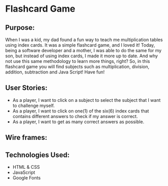 # Flashcard Game

## Purpose:

When I was a kid, my dad found a fun way to teach me multiplication tables using index cards. It was a simple flashcard game, and I loved it! Today, being a software developer and a mother, I was able to do the same for my son, but instead of using index cards, I made it more up to date. And why not use this same methodology to learn more things, right? So, in this flashcard game you will find subjects such as multiplication, division, addition, subtraction and Java Script! Have fun!

## User Stories:

- As a player, I want to click on a subject to select the subject that I want to challenge myself.
- As a player, I want to click on one(1) of the six(6) index cards that contains different answers to check if my answer is correct.
- As a player, I want to get as many correct answers as possible.


## Wire frames:



## Technologies Used:
- HTML & CSS
- JavaScript
- Google Fonts

